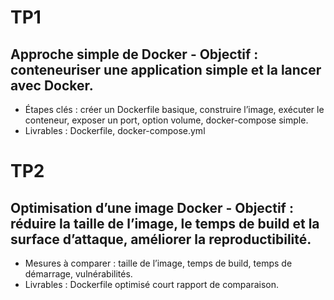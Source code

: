 # TP1 
## Approche simple de Docker - Objectif : conteneuriser une application simple et la lancer avec Docker.
- Étapes clés : créer un Dockerfile basique, construire l’image, exécuter le conteneur, exposer un port, option volume, docker-compose simple.
- Livrables : Dockerfile, docker-compose.yml

# TP2 
## Optimisation d’une image Docker - Objectif : réduire la taille de l’image, le temps de build et la surface d’attaque, améliorer la reproductibilité.
- Mesures à comparer : taille de l’image, temps de build, temps de démarrage, vulnérabilités.
- Livrables : Dockerfile optimisé court rapport de comparaison.
